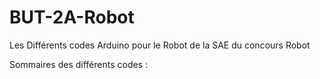 # BUT-2A-Robot
Les Différents codes Arduino pour le Robot de la SAE du concours Robot

Sommaires des différents codes : 


